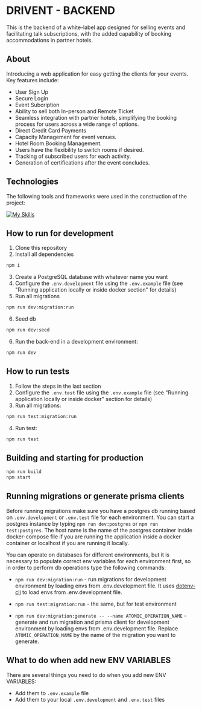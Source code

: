 # DRIVENT - BACKEND

This is the backend of a white-label app designed for selling events and facilitating talk subscriptions, with the added capability of booking accommodations in partner hotels.

## About

Introducing a web application for easy getting the clients for your events. Key features include:

- User Sign Up
- Secure Login
- Event Subcription
- Ability to sell both In-person and Remote Ticket
- Seamless integration with partner hotels, simplifying the booking process for users across a wide range of options.
- Direct Credit Card Payments
- Capacity Management for event venues.
- Hotel Room Booking Management.
- Users have the flexibility to switch rooms if desired.
- Tracking of subscribed users for each activity.
- Generation of certifications after the event concludes.

## Technologies
The following tools and frameworks were used in the construction of the project:<br>

<p>
  
  [![My Skills](https://skillicons.dev/icons?i=jest,nodejs,ts,postgres,redis,git,express,prisma)](https://skillicons.dev)
  
</p>

## How to run for development

1. Clone this repository
2. Install all dependencies

```bash
npm i
```

3. Create a PostgreSQL database with whatever name you want
4. Configure the `.env.development` file using the `.env.example` file (see "Running application locally or inside docker section" for details)
5. Run all migrations

```bash
npm run dev:migration:run
```

6. Seed db

```bash
npm run dev:seed
```

6. Run the back-end in a development environment:

```bash
npm run dev
```

## How to run tests

1. Follow the steps in the last section
2. Configure the `.env.test` file using the `.env.example` file (see "Running application locally or inside docker" section for details)
3. Run all migrations:

```bash
npm run test:migration:run
```

4. Run test:

```bash
npm run test
```

## Building and starting for production

```bash
npm run build
npm start
```

## Running migrations or generate prisma clients

Before running migrations make sure you have a postgres db running based on `.env.development` or `.env.test` file for each environment. You can start a postgres instance by typing `npm run dev:postgres` or `npm run test:postgres`. The host name is the name of the postgres container inside docker-compose file if you are running the application inside a docker container or localhost if you are running it locally.

You can operate on databases for different environments, but it is necessary to populate correct env variables for each environment first, so in order to perform db operations type the following commands:

- `npm run dev:migration:run` - run migrations for development environment by loading envs from .env.development file. It uses [dotenv-cli](https://github.com/entropitor/dotenv-cli#readme) to load envs from .env.development file.
- `npm run test:migration:run` - the same, but for test environment

- `npm run dev:migration:generate -- --name ATOMIC_OPERATION_NAME` - generate and run migration and prisma client for development environment by loading envs from .env.development file. Replace `ATOMIC_OPERATION_NAME` by the name of the migration you want to generate.

## What to do when add new ENV VARIABLES

There are several things you need to do when you add new ENV VARIABLES:
- Add them to `.env.example` file
- Add them to your local `.env.development` and `.env.test` files
